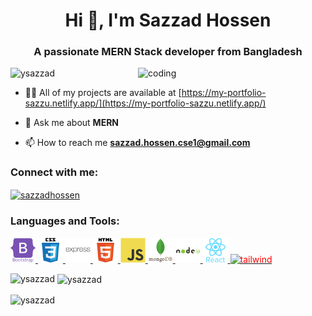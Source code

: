 <h1 align="center">Hi 👋, I'm Sazzad Hossen</h1>
<h3 align="center">A passionate MERN Stack developer from Bangladesh</h3>
<img align="right" alt="coding" width="300" src="https://miro.medium.com/max/1400/0*FGD6BUzzZs1VJLuY.gif">

<p align="left"> <img src="https://komarev.com/ghpvc/?username=ysazzad&label=Profile%20views&color=0e75b6&style=flat" alt="ysazzad" /> </p>

- 👨‍💻 All of my projects are available at [https://my-portfolio-sazzu.netlify.app/](https://my-portfolio-sazzu.netlify.app/)

- 💬 Ask me about **MERN**

- 📫 How to reach me **sazzad.hossen.cse1@gmail.com**

<h3 align="left">Connect with me:</h3>
<p align="left">
<a href="https://linkedin.com/in/sazzadhossen" target="blank"><img align="center" src="https://raw.githubusercontent.com/rahuldkjain/github-profile-readme-generator/master/src/images/icons/Social/linked-in-alt.svg" alt="sazzadhossen" height="30" width="40" /></a>
</p>

<h3 align="left">Languages and Tools:</h3>
<p align="left" style = "color : blue;"> <a href="https://getbootstrap.com" target="_blank" rel="noreferrer"> <img src="https://raw.githubusercontent.com/devicons/devicon/master/icons/bootstrap/bootstrap-plain-wordmark.svg" alt="bootstrap" width="40" height="40"/> </a> <a href="https://www.w3schools.com/css/" target="_blank" rel="noreferrer"> <img src="https://raw.githubusercontent.com/devicons/devicon/master/icons/css3/css3-original-wordmark.svg" alt="css3" width="40" height="40"/> </a> <a href="https://expressjs.com" target="_blank" rel="noreferrer"> <img src="https://raw.githubusercontent.com/devicons/devicon/master/icons/express/express-original-wordmark.svg" alt="express" width="40" height="40"/> </a> <a href="https://www.w3.org/html/" target="_blank" rel="noreferrer"> <img src="https://raw.githubusercontent.com/devicons/devicon/master/icons/html5/html5-original-wordmark.svg" alt="html5" width="40" height="40"/> </a> <a href="https://developer.mozilla.org/en-US/docs/Web/JavaScript" target="_blank" rel="noreferrer"> <img src="https://raw.githubusercontent.com/devicons/devicon/master/icons/javascript/javascript-original.svg" alt="javascript" width="40" height="40"/> </a> <a href="https://www.mongodb.com/" target="_blank" rel="noreferrer"> <img src="https://raw.githubusercontent.com/devicons/devicon/master/icons/mongodb/mongodb-original-wordmark.svg" alt="mongodb" width="40" height="40"/> </a> <a href="https://nodejs.org" target="_blank" rel="noreferrer"> <img src="https://raw.githubusercontent.com/devicons/devicon/master/icons/nodejs/nodejs-original-wordmark.svg" alt="nodejs" width="40" height="40"/> </a> <a href="https://reactjs.org/" target="_blank" rel="noreferrer"> <img src="https://raw.githubusercontent.com/devicons/devicon/master/icons/react/react-original-wordmark.svg" alt="react" width="40" height="40"/> </a> <a href="https://tailwindcss.com/" target="_blank" rel="noreferrer"> <img src="https://www.vectorlogo.zone/logos/tailwindcss/tailwindcss-icon.svg" style = "color: red;" alt="tailwind" width="40" height="40"/> </a> </p>

<p><img align="left" src="https://github-readme-stats.vercel.app/api/top-langs?username=ysazzad&show_icons=true&locale=en&layout=compact" alt="ysazzad" /></p>

<p>&nbsp;<img align="center" src="https://github-readme-stats.vercel.app/api?username=ysazzad&show_icons=true&locale=en" alt="ysazzad" /></p>

<p><img align="center" src="https://github-readme-streak-stats.herokuapp.com/?user=ysazzad&" alt="ysazzad" /></p>

